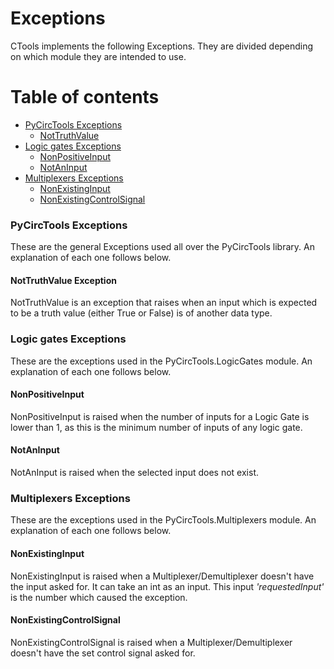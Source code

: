 # Exceptions

CTools implements the following Exceptions. They are divided depending on which module they are intended to use.

# Table of contents

+ [PyCircTools Exceptions](#ctools-exceptions)
    * [NotTruthValue](#not-truth-value)
+ [Logic gates Exceptions](#logic-gates-exceptions)
    * [NonPositiveInput](#non-positive-input)
    * [NotAnInput](#not-an-input)
+ [Multiplexers Exceptions](#multiplexers-exceptions)
    * [NonExistingInput](#non-existing-input)
    * [NonExistingControlSignal](#non-existing-control-signal)

<a name="ctools-exceptions"></a>
### PyCircTools Exceptions

These are the general Exceptions used all over the PyCircTools library. An explanation of each one follows below.

<a name="not-truth-value"></a>
#### NotTruthValue Exception

NotTruthValue is an exception that raises when an input which is expected to be a truth value (either True or False)
is of another data type.

<a name="logic-gates-exceptions"></a>
### Logic gates Exceptions

These are the exceptions used in the PyCircTools.LogicGates module. An explanation of each one follows below.

<a name="non-positive-input"></a>
#### NonPositiveInput

NonPositiveInput is raised when the number of inputs for a Logic Gate is lower than 1, as this is the minimum number
of inputs of any logic gate.

<a name="not-an-input"></a>
#### NotAnInput

NotAnInput is raised when the selected input does not exist.

<a name="muliplexers-exceptions"></a>
### Multiplexers Exceptions

These are the exceptions used in the PyCircTools.Multiplexers module. An explanation of each one follows below.

<a name="non-existing-input"></a>
#### NonExistingInput

NonExistingInput is raised when a Multiplexer/Demultiplexer doesn't have the input asked for. It can take an int as an input. This input _'requestedInput'_ is the number which caused the exception.

<a name="non-existing-control-signal"></a>
#### NonExistingControlSignal

NonExistingControlSignal is raised when a Multiplexer/Demultiplexer doesn't have the set control signal asked for.
